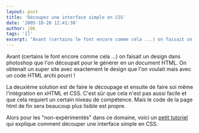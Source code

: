 ```yaml
---
layout: post
title: 'Découpez une interface simple en CSS'
date: '2005-10-20 12:41:30'
author: j0k
tags: '[]'
excerpt: "Avant (certains le font encore comme cela ...) on faisait un design dans photoshop que l'on découpait pour le générer en un document HTML.   On obtenait un super site avec exactement le design que l'on voulait mais avec un code HTML archi pourri !  \n  \nLa deuxième solution est de faire le découpage et ensuite de faire soi même l'intégration en xHTML et      …"
---
```


Avant (certains le font encore comme cela ...) on faisait un design dans photoshop que l'on découpait pour le générer en un document HTML.   On obtenait un super site avec exactement le design que l'on voulait mais avec un code HTML archi pourri !

La deuxième solution est de faire le découpage et ensuite de faire soi même l'intégration en xHTML et CSS. C'est sûr que cela n'est pas aussi facile et que cela requiert un certain niveau de compétence. Mais le code de la page html de fin sera beaucoup plus lisible est propre.

Alors pour les "non-expérimentés" dans ce domaine, voici un [petit tutoriel](http://tw.apinc.org/weblog/2004/04/12#48-css-decoupage-dune-interface-simple) qui explique comment découper une interface simple en CSS.
